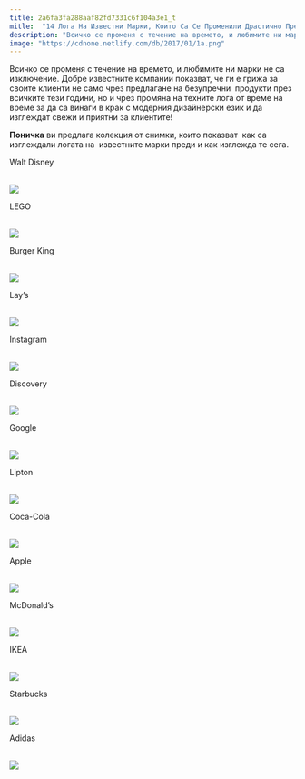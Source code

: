 ```yaml
---
title: 2a6fa3fa288aaf82fd7331c6f104a3e1_t
mitle:  "14 Лога На Известни Марки, Които Са Се Променили Драстично През Годините!"
description: "Всичко се променя с течение на времето, и любимите ни марки не са изключение. Добре известните компании показват, че ги е грижа за своите клиенти не само чрез предла�"
image: "https://cdnone.netlify.com/db/2017/01/1а.png"
---
```


 <p>Всичко се променя с течение на времето, и любимите ни марки не са изключение. Добре известните компании показват, че ги е грижа за своите клиенти не само чрез предлагане на безупречни  продукти през всичките тези години, но и чрез промяна на техните лога от време на време за да са винаги в крак с модерния дизайнерски език и да изглеждат свежи и приятни за клиентите!</p>      <p><strong>Поничка</strong> ви предлага колекция от снимки, които показват  как са изглеждали логата на  известните марки преди и как изглежда те сега.</p> <p>Walt Disney</p> <p> <br/><img src="https://cdnone.netlify.com/db/2017/01/1а.png"/></p>      <p>LEGO</p> <p> <br/><img src="https://cdnone.netlify.com/db/2017/01/2а.png"/></p>  <p>Burger King</p> <p> <br/><img src="https://cdnone.netlify.com/db/2017/01/3а.png"/></p>      <p>Lay’s</p> <p> <br/><img src="https://cdnone.netlify.com/db/2017/01/4а.png"/></p>  <p>Instagram</p> <p> <br/><img src="https://cdnone.netlify.com/db/2017/01/5а.png"/></p> <p>Discovery</p> <p> <br/><img src="https://cdnone.netlify.com/db/2017/01/6а.png"/></p>       <p>Google</p> <p> <br/><img src="https://cdnone.netlify.com/db/2017/01/7а.png"/></p> <p>Lipton</p> <p> <br/><img src="https://cdnone.netlify.com/db/2017/01/8а.png"/></p>      <p>Coca-Cola</p> <p> <br/><img src="https://cdnone.netlify.com/db/2017/01/9а.png"/></p> <p>Apple</p> <p> <br/><img src="https://cdnone.netlify.com/db/2017/01/10а.png"/></p>  <p>McDonald’s</p> <p> <br/><img src="https://cdnone.netlify.com/db/2017/01/11а.png"/></p> <p>IKEA</p> <p> <br/><img src="https://cdnone.netlify.com/db/2017/01/12а.png"/></p> <p>Starbucks</p> <p> <br/><img src="https://cdnone.netlify.com/db/2017/01/13а.png"/></p>  <p>Adidas</p> <p> <br/><img src="https://cdnone.netlify.com/db/2017/01/14а.png"/></p>       